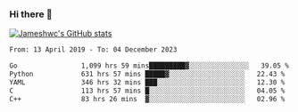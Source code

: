 ### Hi there 👋

[![Jameshwc's GitHub stats](https://github-readme-stats.vercel.app/api?username=jameshwc)](https://github.com/anuraghazra/github-readme-stats)

<!--START_SECTION:waka-->

```txt
From: 13 April 2019 - To: 04 December 2023

Go                1,099 hrs 59 mins█████████▓░░░░░░░░░░░░░░░   39.05 %
Python            631 hrs 57 mins █████▓░░░░░░░░░░░░░░░░░░░   22.43 %
YAML              346 hrs 32 mins ███░░░░░░░░░░░░░░░░░░░░░░   12.30 %
C                 113 hrs 57 mins █░░░░░░░░░░░░░░░░░░░░░░░░   04.05 %
C++               83 hrs 26 mins  ▓░░░░░░░░░░░░░░░░░░░░░░░░   02.96 %
```

<!--END_SECTION:waka-->